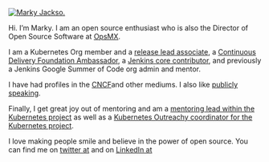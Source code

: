 [![Marky Jackso.](https://www.linkpicture.com/q/IMG_0669.jpg)](https://www.linkedin.com/in/marky-jackson/)

Hi. I’m Marky. I am an open source enthusiast who is also the Director of Open Source Software at [OpsMX](https://www.opsmx.com/company.html#team).

I am a Kubernetes Org member and a [release lead associate](https://github.com/kubernetes/sig-release/blob/94ec1070153406bdd97c9423efaca377af35a0bd/release-managers.md#L60), a [Continuous Delivery Foundation Ambassador](https://cd.foundation/ambassador-program-overview-application/community-ambassador-cohort20/), a [Jenkins core contributor](https://www.jenkins.io/blog/authors/markyjackson-taulia/), and previously a Jenkins Google Summer of Code org admin and mentor.

I have had profiles in the [CNCF](https://www.cncf.io/blog/2020/02/18/why-i-contribute-to-the-open-source-community-and-you-should-too/)and other mediums. I also like [publicly speaking](https://www.youtube.com/watch?v=h4hKSXjCqyI).

Finally, I get great joy out of mentoring and am a [mentoring lead within the Kubernetes project](https://github.com/kubernetes/community/blob/master/mentoring/OWNERS#L6) as well as a [Kubernetes Outreachy coordinator for the Kubernetes project](https://www.outreachy.org/communities/cfp/kubernetes/).

I love making people smile and believe in the power of open source. You can find me on [twitter at](https://twitter.com/markyjackson5) and on [LinkedIn at](https://www.linkedin.com/in/marky-jackson/)
